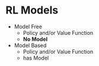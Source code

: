 # RL Models

- Model Free
  - Policy and/or Value Function
  - **No Model**
- Model Based
  - Policy and/or Value Function
  - has Model